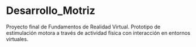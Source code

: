 # Desarrollo_Motriz
Proyecto final de Fundamentos de Realidad Virtual. Prototipo de estimulación motora a través de actividad física con interacción en entornos virtuales.
